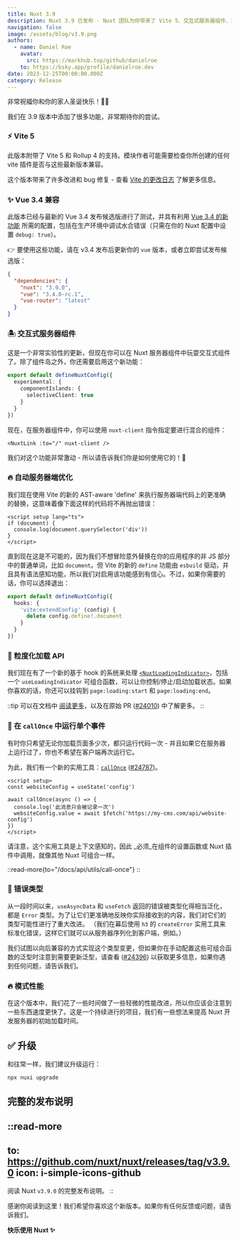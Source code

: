 ```yaml
---
title: Nuxt 3.9
description: Nuxt 3.9 已发布 - Nuxt 团队为你带来了 Vite 5、交互式服务器组件、新的可组合功能、新的加载 API 等圣诞礼物。
navigation: false
image: /assets/blog/v3.9.png
authors:
  - name: Daniel Roe
    avatar:
      src: https://markhub.top/github/danielroe
    to: https://bsky.app/profile/danielroe.dev
date: 2023-12-25T00:00:00.000Z
category: Release
---
```


非常祝福你和你的家人圣诞快乐！🎁🎄

我们在 3.9 版本中添加了很多功能，非常期待你的尝试。

### ⚡️ Vite 5

此版本附带了 Vite 5 和 Rollup 4 的支持。模块作者可能需要检查你所创建的任何 vite 插件是否与这些最新版本兼容。

这个版本带来了许多改进和 bug 修复 - 查看 [Vite 的更改日志](https://vite.zhcndoc.com/guide/migration.html#migration-from-v4) 了解更多信息。

### ✨ Vue 3.4 兼容

此版本已经与最新的 Vue 3.4 发布候选版进行了测试，并具有利用 [Vue 3.4 的新功能](https://blog.vuejs.org/posts/vue-3-4) 所需的配置，包括在生产环境中调试水合错误（只需在你的 Nuxt 配置中设置 `debug: true`）。

👉 要使用这些功能，请在 v3.4 发布后更新你的 `vue` 版本，或者立即尝试发布候选版：

```json [package.json]
{
  "dependencies": {
    "nuxt": "3.9.0",
    "vue": "3.4.0-rc.1",
    "vue-router": "latest"
  }
}
```

### 🏝️ 交互式服务器组件

这是一个非常实验性的更新，但现在你可以在 Nuxt 服务器组件中玩耍交互式组件了。除了组件岛之外，你还需要启用这个新功能：

```ts [nuxt.config.ts]
export default defineNuxtConfig({
  experimental: {
    componentIslands: {
      selectiveClient: true
    }
  }
})
```

现在，在服务器组件中，你可以使用 `nuxt-client` 指令指定要进行混合的组件：

```vue [components/SomeComponent.server.vue]
<NuxtLink :to="/" nuxt-client />
```

我们对这个功能非常激动 - 所以请告诉我们你是如何使用它的！🙏

### 🔥 自动服务器端优化

我们现在使用 Vite 的新的 AST-aware 'define' 来执行服务器端代码上的更准确的替换，这意味着像下面这样的代码将不再抛出错误：

```vue [app.vue]
<script setup lang="ts">
if (document) {
  console.log(document.querySelector('div'))
}
</script>
```

直到现在这是不可能的，因为我们不想冒险意外替换在你的应用程序的非 JS 部分中的普通单词，比如 `document`。但 Vite 的新的 `define` 功能由 `esbuild` 驱动，并且具有语法感知功能，所以我们对启用该功能感到有信心。不过，如果你需要的话，你可以选择退出：

```ts [nuxt.config.ts]
export default defineNuxtConfig({
  hooks: {
    'vite:extendConfig' (config) {
      delete config.define!.document
    }
  }
})
```

### 🚦 粒度化加载 API

我们现在有了一个新的基于 hook 的系统来处理 [`<NuxtLoadingIndicator>`](/docs/api/components/nuxt-loading-indicator)，包括一个 `useLoadingIndicator` 可组合函数，可以让你控制/停止/启动加载状态。如果你喜欢的话，你还可以挂钩到 `page:loading:start` 和 `page:loading:end`。

::tip
可以在文档中 [阅读更多](/docs/api/composables/use-loading-indicator)，以及在原始 PR ([#24010](https://github.com/nuxt/nuxt/pull/24010)) 中了解更多。
::

### 🏁 在 `callOnce` 中运行单个事件

有时你只希望无论你加载页面多少次，都只运行代码一次 - 并且如果它在服务器上运行过了，你也不希望在客户端再次运行它。

为此，我们有一个新的实用工具：[`callOnce`](/docs/api/utils/call-once) ([#24787](https://github.com/nuxt/nuxt/pull/24787))。

```vue [app.vue]
<script setup>
const websiteConfig = useState('config')

await callOnce(async () => {
  console.log('此消息只会被记录一次')
  websiteConfig.value = await $fetch('https://my-cms.com/api/website-config')
})
</script>
```

请注意，这个实用工具是上下文感知的，因此 _必须_在组件的设置函数或 Nuxt 插件中调用，就像其他 Nuxt 可组合一样。

::read-more{to="/docs/api/utils/call-once"}
::

### 🚨 错误类型

从一段时间以来，`useAsyncData` 和 `useFetch` 返回的错误被类型化得相当泛化，都是 `Error` 类型。为了让它们更准确地反映你实际接收到的内容，我们对它们的类型可能性进行了重大改进。 （我们在幕后使用 `h3` 的 `createError` 实用工具来标准化错误，这样它们就可以从服务器序列化到客户端，例如。）

我们试图以向后兼容的方式实现这个类型变更，但如果你在手动配置这些可组合函数的泛型时注意到需要更新泛型，请查看 ([#24396](https://github.com/nuxt/nuxt/pull/24396)) 以获取更多信息，如果你遇到任何问题，请告诉我们。

### 🔥 模式性能

在这个版本中，我们花了一些时间做了一些轻微的性能改进，所以你应该会注意到一些东西速度更快了。这是一个持续进行的项目，我们有一些想法来提高 Nuxt 开发服务器的初始加载时间。

## ✅ 升级

和往常一样，我们建议升级运行：

```sh
npx nuxi upgrade
```

## 完整的发布说明

::read-more
---
to: https://github.com/nuxt/nuxt/releases/tag/v3.9.0
icon: i-simple-icons-github
---
阅读 Nuxt `v3.9.0` 的完整发布说明。
::

感谢你阅读到这里！我们希望你喜欢这个新版本。如果你有任何反馈或问题，请告诉我们。

**快乐使用 Nuxt ✨**

